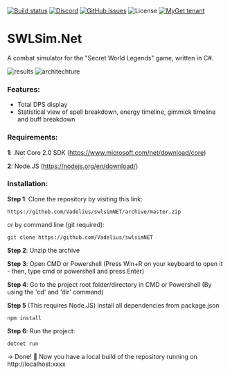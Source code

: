 [![Build status](https://ci.appveyor.com/api/projects/status/4affetky449bixws?svg=true)](https://ci.appveyor.com/project/Vadelius/swlsimnet) 
[![Discord](https://img.shields.io/discord/354256701257547776.svg)](https://discord.gg/kCSnKuc)
[![GitHub issues](https://img.shields.io/github/issues/Vadelius/swlsimNET.svg)](https://github.com/Vadelius/swlsimNET/issues)
![License](https://img.shields.io/badge/license-Beerware-blue.svg)
[![MyGet tenant](https://img.shields.io/badge/.Net%20Core-2.0-blue.svg)]()
# SWLSim.Net

A combat simulator for the "Secret World Legends" game, written in C#.

![results](https://cdn.rawgit.com/Vadelius/swlsimNET/af2e99ed/reposplash.png)
![architechture](https://cdn.rawgit.com/Vadelius/swlsimNET/74ed0c34/architecture.png)

### Features:

* Total DPS display
* Statistical view of spell breakdown, energy timeline, gimmick timeline and buff breakdown

### Requirements:
**1**: .Net Core 2.0 SDK (https://www.microsoft.com/net/download/core)

**2**: Node.JS (https://nodejs.org/en/download/)

### Installation:

**Step 1**: Clone the repository by visiting this link:



```
https://github.com/Vadelius/swlsimNET/archive/master.zip
```
or by command line (git required):
```
git clone https://github.com/Vadelius/swlsimNET
```

**Step 2**: Unzip the archive

**Step 3**: Open CMD or Powershell (Press Win+R on your keyboard to open it - then, type cmd or powershell and press Enter)

**Step 4**: Go to the project root folder/directory in CMD or Powershell (By using the 'cd' and 'dir' command)

**Step 5** (This requires Node.JS) install all dependencies from package.json
```
npm install
```
**Step 6**: Run the project:
```
dotnet run
```

-> Done! 🎉  Now you have a local build of the repository running on http://localhost:xxxx
